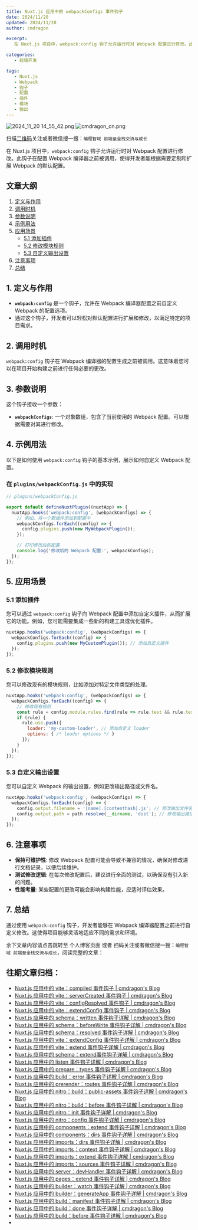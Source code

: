 ```yaml
---
title: Nuxt.js 应用中的 webpackConfigs 事件钩子
date: 2024/11/20
updated: 2024/11/20
author: cmdragon

excerpt:
   在 Nuxt.js 项目中，webpack:config 钩子允许运行时对 Webpack 配置进行修改。此钩子在配置 Webpack 编译器之前被调用，使得开发者能根据需要定制和扩展 Webpack 的默认配置。

categories:
   - 前端开发

tags:
   - Nuxt.js
   - Webpack
   - 钩子
   - 配置
   - 插件
   - 模块
   - 输出
---
```


<img src="https://static.cmdragon.cn/blog/images/2024_11_20 14_55_42.png@blog" title="2024_11_20 14_55_42.png" alt="2024_11_20 14_55_42.png"/>

<img src="https://static.cmdragon.cn/blog/images/cmdragon_cn.png" title="cmdragon_cn.png" alt="cmdragon_cn.png"/>


扫描[二维码](https://static.cmdragon.cn/blog/images/cmdragon_cn.png)关注或者微信搜一搜：`编程智域 前端至全栈交流与成长`



在 Nuxt.js 项目中，`webpack:config` 钩子允许运行时对 Webpack 配置进行修改。此钩子在配置 Webpack 编译器之前被调用，使得开发者能根据需要定制和扩展 Webpack 的默认配置。

## 文章大纲

1. [定义与作用](#1-定义与作用)
2. [调用时机](#2-调用时机)
3. [参数说明](#3-参数说明)
4. [示例用法](#4-示例用法)
5. [应用场景](#5-应用场景)
    - [5.1 添加插件](#51-添加插件)
    - [5.2 修改模块规则](#52-修改模块规则)
    - [5.3 自定义输出设置](#53-自定义输出设置)
6. [注意事项](#6-注意事项)
7. [总结](#7-总结)

## 1. 定义与作用

- **`webpack:config`** 是一个钩子，允许在 Webpack 编译器配置之前自定义 Webpack 的配置选项。
- 通过这个钩子，开发者可以轻松对默认配置进行扩展和修改，以满足特定的项目需求。

## 2. 调用时机

`webpack:config` 钩子在 Webpack 编译器的配置生成之前被调用。这意味着您可以在项目开始构建之前进行任何必要的更改。

## 3. 参数说明

这个钩子接收一个参数：

- **`webpackConfigs`**: 一个对象数组，包含了当前使用的 Webpack 配置。可以根据需要对其进行修改。

## 4. 示例用法

以下是如何使用 `webpack:config` 钩子的基本示例，展示如何自定义 Webpack 配置。

### 在 `plugins/webpackConfig.js` 中的实现

```javascript
// plugins/webpackConfig.js

export default defineNuxtPlugin((nuxtApp) => {
  nuxtApp.hooks('webpack:config', (webpackConfigs) => {
    // 例如，将一个新插件添加到配置中
    webpackConfigs.forEach((config) => {
      config.plugins.push(new MyWebpackPlugin());
    });

    // 打印修改后的配置
    console.log('修改后的 Webpack 配置:', webpackConfigs);
  });
});
```

## 5. 应用场景

### 5.1 添加插件

您可以通过 `webpack:config` 钩子向 Webpack 配置中添加自定义插件，从而扩展它的功能。例如，您可能需要集成一些新的构建工具或优化插件。

```javascript
nuxtApp.hooks('webpack:config', (webpackConfigs) => {
  webpackConfigs.forEach((config) => {
    config.plugins.push(new MyCustomPlugin()); // 添加自定义插件
  });
});
```

### 5.2 修改模块规则

您可以修改现有的模块规则，比如添加对特定文件类型的处理。

```javascript
nuxtApp.hooks('webpack:config', (webpackConfigs) => {
  webpackConfigs.forEach((config) => {
    // 修改现有规则
    const rule = config.module.rules.find(rule => rule.test && rule.test.test('.vue'));
    if (rule) {
      rule.use.push({
        loader: 'my-custom-loader', // 添加自定义 loader
        options: { /* loader options */ }
      });
    }
  });
});
```

### 5.3 自定义输出设置

您可以自定义 Webpack 的输出设置，例如更改输出路径或文件名。

```javascript
nuxtApp.hooks('webpack:config', (webpackConfigs) => {
  webpackConfigs.forEach((config) => {
    config.output.filename = '[name].[contenthash].js'; // 修改输出文件名
    config.output.path = path.resolve(__dirname, 'dist'); // 修改输出路径
  });
});
```

## 6. 注意事项

- **保持可维护性**: 修改 Webpack 配置可能会导致不兼容的情况，确保对修改进行文档记录，以便后续维护。
- **测试修改逻辑**: 在每次修改配置后，建议进行全面的测试，以确保没有引入新的问题。
- **性能考量**: 某些配置的更改可能会影响构建性能，应适时评估效果。

## 7. 总结

通过使用 `webpack:config` 钩子，开发者能够在 Webpack 编译器配置之前进行自定义修改。这使得项目能够灵活地适应不同的需求和环境。

余下文章内容请点击跳转至 个人博客页面 或者 扫码关注或者微信搜一搜：`编程智域 前端至全栈交流与成长`，阅读完整的文章：

## 往期文章归档：

- [Nuxt.js 应用中的 vite：compiled 事件钩子 | cmdragon's Blog](https://blog.cmdragon.cn/posts/973541933f38/)
- [Nuxt.js 应用中的 vite：serverCreated 事件钩子 | cmdragon's Blog](https://blog.cmdragon.cn/posts/ab7710befd8e/)
- [Nuxt.js 应用中的 vite：configResolved 事件钩子 | cmdragon's Blog](https://blog.cmdragon.cn/posts/1266785cead8/)
- [Nuxt.js 应用中的 vite：extendConfig 事件钩子 | cmdragon's Blog](https://blog.cmdragon.cn/posts/e1ea2c9a1566/)
- [Nuxt.js 应用中的 schema：written 事件钩子详解 | cmdragon's Blog](https://blog.cmdragon.cn/posts/11121d82a55c/)
- [Nuxt.js 应用中的 schema：beforeWrite 事件钩子详解 | cmdragon's Blog](https://blog.cmdragon.cn/posts/14f648e6cb9f/)
- [Nuxt.js 应用中的 schema：resolved 事件钩子详解 | cmdragon's Blog](https://blog.cmdragon.cn/posts/c343331f3f06/)
- [Nuxt.js 应用中的 vite：extendConfig 事件钩子详解 | cmdragon's Blog](https://blog.cmdragon.cn/posts/5ea147f7e6ee/)
- [Nuxt.js 应用中的 vite：extend 事件钩子详解 | cmdragon's Blog](https://blog.cmdragon.cn/posts/76f8905ddea2/)
- [Nuxt.js 应用中的 schema：extend事件钩子详解 | cmdragon's Blog](https://blog.cmdragon.cn/posts/271e7f413d3a/)
- [Nuxt.js 应用中的 listen 事件钩子详解 | cmdragon's Blog](https://blog.cmdragon.cn/posts/bfdfe1fbb4cc/)
- [Nuxt.js 应用中的 prepare：types 事件钩子详解 | cmdragon's Blog](https://blog.cmdragon.cn/posts/a893a1ffa34a/)
- [Nuxt.js 应用中的 build：error 事件钩子详解 | cmdragon's Blog](https://blog.cmdragon.cn/posts/6ea046edf756/)
- [Nuxt.js 应用中的 prerender：routes 事件钩子详解 | cmdragon's Blog](https://blog.cmdragon.cn/posts/925363b7ba91/)
- [Nuxt.js 应用中的 nitro：build：public-assets 事件钩子详解 | cmdragon's Blog](https://blog.cmdragon.cn/posts/e3ab63fec9ce/)
- [Nuxt.js 应用中的 nitro：build：before 事件钩子详解 | cmdragon's Blog](https://blog.cmdragon.cn/posts/1c70713c402c/)
- [Nuxt.js 应用中的 nitro：init 事件钩子详解 | cmdragon's Blog](https://blog.cmdragon.cn/posts/8122bb43e5c6/)
- [Nuxt.js 应用中的 nitro：config 事件钩子详解 | cmdragon's Blog](https://blog.cmdragon.cn/posts/61ef115005d4/)
- [Nuxt.js 应用中的 components：extend 事件钩子详解 | cmdragon's Blog](https://blog.cmdragon.cn/posts/f1df4f41c9a9/)
- [Nuxt.js 应用中的 components：dirs 事件钩子详解 | cmdragon's Blog](https://blog.cmdragon.cn/posts/0f896139298c/)
- [Nuxt.js 应用中的 imports：dirs 事件钩子详解 | cmdragon's Blog](https://blog.cmdragon.cn/posts/ddb970c3c508/)
- [Nuxt.js 应用中的 imports：context 事件钩子详解 | cmdragon's Blog](https://blog.cmdragon.cn/posts/95d21c3b16f6/)
- [Nuxt.js 应用中的 imports：extend 事件钩子详解 | cmdragon's Blog](https://blog.cmdragon.cn/posts/002d9daf4c46/)
- [Nuxt.js 应用中的 imports：sources 事件钩子详解 | cmdragon's Blog](https://blog.cmdragon.cn/posts/f4858dcadca1/)
- [Nuxt.js 应用中的 server：devHandler 事件钩子详解 | cmdragon's Blog](https://blog.cmdragon.cn/posts/801ed4ce0612/)
- [Nuxt.js 应用中的 pages：extend 事件钩子详解 | cmdragon's Blog](https://blog.cmdragon.cn/posts/83af28e7c789/)
- [Nuxt.js 应用中的 builder：watch 事件钩子详解 | cmdragon's Blog](https://blog.cmdragon.cn/posts/fa5b7db36d2d/)
- [Nuxt.js 应用中的 builder：generateApp 事件钩子详解 | cmdragon's Blog](https://blog.cmdragon.cn/posts/adc96aee3b3c/)
- [Nuxt.js 应用中的 build：manifest 事件钩子详解 | cmdragon's Blog](https://blog.cmdragon.cn/posts/523de9001247/)
- [Nuxt.js 应用中的 build：done 事件钩子详解 | cmdragon's Blog](https://blog.cmdragon.cn/posts/41dece9c782c/)
- [Nuxt.js 应用中的 build：before 事件钩子详解 | cmdragon's Blog](https://blog.cmdragon.cn/posts/eb2bd3bbfab8/)
-

